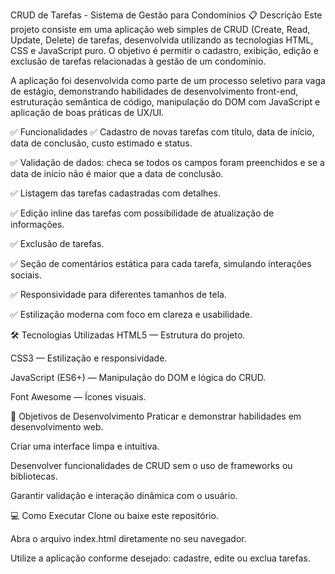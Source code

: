 CRUD de Tarefas - Sistema de Gestão para Condomínios
📋 Descrição
Este projeto consiste em uma aplicação web simples de CRUD (Create, Read, Update, Delete) de tarefas, desenvolvida utilizando as tecnologias HTML, CSS e JavaScript puro. O objetivo é permitir o cadastro, exibição, edição e exclusão de tarefas relacionadas à gestão de um condomínio.

A aplicação foi desenvolvida como parte de um processo seletivo para vaga de estágio, demonstrando habilidades de desenvolvimento front-end, estruturação semântica de código, manipulação do DOM com JavaScript e aplicação de boas práticas de UX/UI.

✅ Funcionalidades
✅ Cadastro de novas tarefas com título, data de início, data de conclusão, custo estimado e status.

✅ Validação de dados: checa se todos os campos foram preenchidos e se a data de início não é maior que a data de conclusão.

✅ Listagem das tarefas cadastradas com detalhes.

✅ Edição inline das tarefas com possibilidade de atualização de informações.

✅ Exclusão de tarefas.

✅ Seção de comentários estática para cada tarefa, simulando interações sociais.

✅ Responsividade para diferentes tamanhos de tela.

✅ Estilização moderna com foco em clareza e usabilidade.

🛠️ Tecnologias Utilizadas
HTML5 — Estrutura do projeto.

CSS3 — Estilização e responsividade.

JavaScript (ES6+) — Manipulação do DOM e lógica do CRUD.

Font Awesome — Ícones visuais.

🎯 Objetivos de Desenvolvimento
Praticar e demonstrar habilidades em desenvolvimento web.

Criar uma interface limpa e intuitiva.

Desenvolver funcionalidades de CRUD sem o uso de frameworks ou bibliotecas.

Garantir validação e interação dinâmica com o usuário.

💻 Como Executar
Clone ou baixe este repositório.

Abra o arquivo index.html diretamente no seu navegador.

Utilize a aplicação conforme desejado: cadastre, edite ou exclua tarefas.

